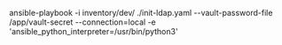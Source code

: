 ansible-playbook -i inventory/dev/ ./init-ldap.yaml --vault-password-file /app/vault-secret --connection=local -e 'ansible_python_interpreter=/usr/bin/python3'
